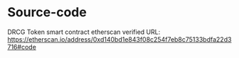 # Source-code
DRCG Token smart contract etherscan verified URL:
https://etherscan.io/address/0xd140bd1e843f08c254f7eb8c75133bdfa22d3716#code
